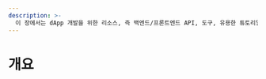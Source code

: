 ```yaml
---
description: >-
  이 장에서는 dApp 개발을 위한 리소스, 즉 백엔드/프론트엔드 API, 도구, 유용한 튜토리얼 등을 다룹니다. 스마트 컨트랙트 개발에 대한 자세한 안내는 "스마트 컨트랙트" 장에서 확인하시기 바랍니다.
---
```


# 개요 <a id="overview"></a>

